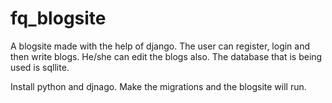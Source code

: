 # fq_blogsite
A blogsite made with the help of django. The user can register, login and then write blogs. He/she can edit the blogs also. The database that is being used is sqllite.

Install python and djnago. Make the migrations and the blogsite will run.
